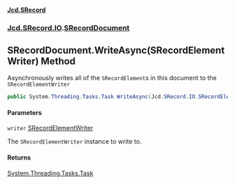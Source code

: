 #### [Jcd.SRecord](index.md 'index')
### [Jcd.SRecord.IO](Jcd.SRecord.IO.md 'Jcd.SRecord.IO').[SRecordDocument](Jcd.SRecord.IO.SRecordDocument.md 'Jcd.SRecord.IO.SRecordDocument')

## SRecordDocument.WriteAsync(SRecordElementWriter) Method

Asynchronously writes all of the `SRecordElement`s in this document to the  
`SRecordElementWriter`

```csharp
public System.Threading.Tasks.Task WriteAsync(Jcd.SRecord.IO.SRecordElementWriter writer);
```
#### Parameters

<a name='Jcd.SRecord.IO.SRecordDocument.WriteAsync(Jcd.SRecord.IO.SRecordElementWriter).writer'></a>

`writer` [SRecordElementWriter](Jcd.SRecord.IO.SRecordElementWriter.md 'Jcd.SRecord.IO.SRecordElementWriter')

The `SRecordElementWriter` instance to write to.

#### Returns
[System.Threading.Tasks.Task](https://docs.microsoft.com/en-us/dotnet/api/System.Threading.Tasks.Task 'System.Threading.Tasks.Task')